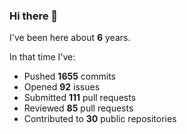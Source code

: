 ### Hi there 👋

I've been here about **6** years.

In that time I've:

- Pushed **1655** commits
- Opened **92** issues
- Submitted **111** pull requests
- Reviewed **85** pull requests
- Contributed to **30** public repositories

<!-- ![My scrobbles](https://lastfm-recently-played.vercel.app/api?user=dotdub) -->
